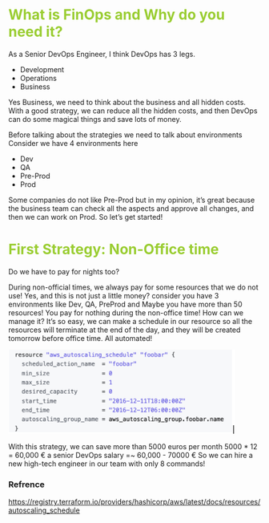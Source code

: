 <h1 style="color:yellowgreen">
What is FinOps and Why do you need it?
</h1>

As a Senior DevOps Engineer, I think DevOps has 3 legs. 

- Development
- Operations
- Business

Yes Business, we need to think about the business and all hidden costs.
With a good strategy, we can reduce all the hidden costs, and then DevOps can do some magical things and save lots of money. 

Before talking about the strategies we need to talk about environments
Consider we have 4 environments here 

- Dev
- QA
- Pre-Prod
- Prod

Some companies do not like Pre-Prod but in my opinion, it’s great because the business team can check all the aspects and approve all changes, and then we can work on Prod.
So let’s get started!
<h1 style="color:yellowgreen">
First Strategy: Non-Office time
</h1>

Do we have to pay for nights too?

During non-official times, we always pay for some resources that we do not use! Yes, and this is not just a little money? consider you have 3 environments like Dev, QA, PreProd and Maybe you have more than 50 resources! You pay for nothing during the non-office time!
How can we manage it? It’s so easy, we can make a schedule in our resource so all the resources will terminate at the end of the day, and they will be created tomorrow before office time. All automated! 


<img src="config.png">




With this strategy, we can save more than 5000 euros per month 
5000 * 12 = 60,000 €
a senior DevOps salary =~  60,000 - 70000 €
So we can hire a new high-tech engineer in our team with only 8 commands!



### Refrence

https://registry.terraform.io/providers/hashicorp/aws/latest/docs/resources/autoscaling_schedule
